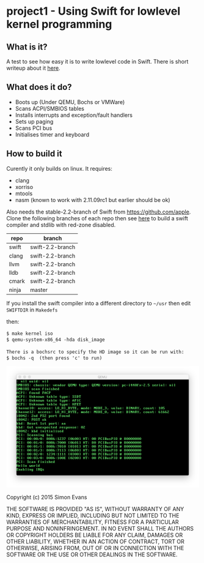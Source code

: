 # project1 - Using Swift for lowlevel kernel programming

## What is it?

A test to see how easy it is to write lowlevel code in Swift. There is short
writeup about it [here](http://si.org/projects/project1).

## What does it do?

- Boots up (Under QEMU, Bochs or VMWare)
- Scans ACPI/SMBIOS tables
- Installs interrupts and exception/fault handlers
- Sets up paging
- Scans PCI bus
- Initialises timer and keyboard


## How to build it

Curently it only builds on linux. It requires:

* clang
* xorriso
* mtools
* nasm (known to work with 2.11.09rc1 but earlier should be ok)

Also needs the stable-2.2-branch of Swift from https://github.com/apple.
Clone the following branches of each repo then see
[here](doc/development.md#red-zone)
to build a swift compiler and stdlib with red-zone disabled.

| repo  | branch           |
|-------|------------------|
| swift | swift-2.2-branch |
| clang | swift-2.2-branch |
| llvm	| swift-2.2-branch |
| lldb  | swift-2.2-branch |
| cmark | swift-2.2-branch |
| ninja	| master		   |


If you install the swift compiler into a different directory to `~/usr` then
edit `SWIFTDIR` in `Makedefs`

then:
```
$ make kernel iso
$ qemu-system-x86_64 -hda disk_image

There is a bochsrc to specify the HD image so it can be run with:
$ bochs -q  (then press 'c' to run)
```

![Screenshot](doc/screenshot.png)



Copyright (c) 2015 Simon Evans

THE SOFTWARE IS PROVIDED "AS IS", WITHOUT WARRANTY OF ANY KIND, EXPRESS OR
IMPLIED, INCLUDING BUT NOT LIMITED TO THE WARRANTIES OF MERCHANTABILITY,
FITNESS FOR A PARTICULAR PURPOSE AND NONINFRINGEMENT. IN NO EVENT SHALL THE
AUTHORS OR COPYRIGHT HOLDERS BE LIABLE FOR ANY CLAIM, DAMAGES OR OTHER
LIABILITY, WHETHER IN AN ACTION OF CONTRACT, TORT OR OTHERWISE, ARISING FROM,
OUT OF OR IN CONNECTION WITH THE SOFTWARE OR THE USE OR OTHER DEALINGS IN THE
SOFTWARE.
